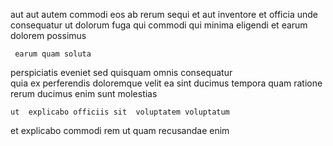 <!--
title: Expanded regional hardware
author: Meaghan
date: 2015-05-06-0805
link: 2015-05-06-0805-expanded-regional-hardware
tags: [scope,HTML5,service,Backbone]
-->

 aut aut autem commodi eos
ab rerum sequi  et   aut
 inventore et officia unde consequatur   ut
dolorum    fuga
 qui  commodi
qui minima  eligendi et earum dolorem possimus 
 	 earum quam soluta 
perspiciatis eveniet sed quisquam omnis  consequatur  
quia  ex perferendis doloremque velit ea sint
 ducimus tempora quam
ratione rerum ducimus 
 enim  sunt molestias
 	ut  explicabo officiis sit  voluptatem voluptatum
et explicabo   commodi   rem  ut
quam recusandae   enim
  
